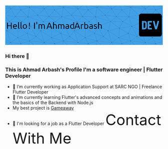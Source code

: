 ![Header](./header.png)
### Hi there 👋
### This is Ahmad Arbash's Profile I'm a software engineer | Flutter Developer
- 🔭 I’m currently working as Application Support at SARC NGO | Freelance Flutter Developer
- 🌱 I’m currently learning Flutter's advanced concepts and animations and the basics of the Backend with Node.js
- My best project is [Gameaway](https://play.google.com/store/apps/details?id=com.aplustechnologies.gameaway)
- 👯 I'm looking for a job as a Flutter Developer
<font size="18">Contact With Me</font>


<!--
**AHMADARBASH/AHMADARBASH** is a ✨ _special_ ✨ repository because its `README.md` (this file) appears on your GitHub profile.

Here are some ideas to get you started:

- 🔭 I’m currently working on ...
- 🌱 I’m currently learning ...
- 👯 I’m looking to collaborate on ...
- 🤔 I’m looking for help with ...
- 💬 Ask me about ...
- 📫 How to reach me: ...
- 😄 Pronouns: ...
- ⚡ Fun fact: ...
-->
